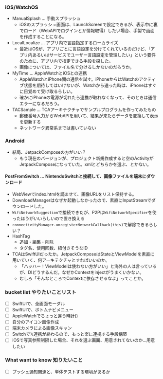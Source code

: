 ### iOS/WatchOS
* ManualSplash ... 手動スプラッシュ
  * iOSのスプラッシュ画面は、LaunchScreenで設定できるが、表示中に裏でロード（WebAPIでログインとか情報取得）したい場合、手製で画面を作成することになる。
* LocalLocalize ... アプリ内で言語指定するローカライズ
  * 最近はOSが、アプリごとに言語設定を分けてくれているのだけど、「アプリ内あるいはサービスでユーザー言語設定を管理したい」という要件のために、アプリ内で指定できる手段を探した。
  * 画像については、ファイル名で分けるしかないのだろうか。
* MyTime ... AppleWatchとiOSとの連携
  * AppleWatchとiPhone間の通信を試す。iPhoneからはWatchのアクティブ状態を期待してはいけないが、Watchから送った時は、iPhoneはすぐに目覚めて受け取るらしい。
  * 確かにiPhoneの電源が切れたら連携が取れなくなって、そのときは通信エラーになるだろう。
* TACSample ... TCAアーキテクチャでサンプルプログラムを作ってみたもの
  * 郵便番号入力からWebAPIを用いて、結果が来たらデータを変換して表示を更新する
  * ネットワーク異常系までは書いていない
  
### Android
* 結局、JetpackComposeの方がいい？
  * もう現在のバージョンが、プロジェクト新規作成すると空のActivityがJetpackComposeになっていた。xmlとどちらかを選ぶ、とかない。

#### PostFromSwitch ... NintendoSwitchと接続して、画像ファイルを端末にダウンロード
* WebViewでindex.htmlを読ませて、画像URLをリスト保持する。
* DownloadManagerはなぜか起動しなかったので、素直にInputStreamでダウンロードした。
* `WifiNetworkSuggestion`で接続できたが、P2Pは`WifiNetworkSpecifier`を使ったほうがいいらしいので置き換える
* `connectivityManager.unregisterNetworkCallback(this)`で解除できるらしい？
* HashTag
  * 追加・編集・削除
  * タグ名、使用回数、紐付きそうなID
* TCAはSwiftUIだったか。JetpackComposeはStateとViewModelを素直に用いていく、何アーキテクチャとすればいいのか。
  * 「ハッハー！ViewModelは使わない方がいい」と海外の人は言っているが、DIどうするんだ。なぜかContextをinjectがうまくいかない。
  * むしろ「そんなところでContextに依存させるなよ」ってことか。

### bucket list やりたいことリスト
* [ ] SwiftUIで、全画面モーダル
* [ ] SwiftUIで、ボトムナビメニュー
* [ ] AppleWatchでちょっと違う時計()
* [ ] 自分のアイコン画像作成
* [ ] 端末カメラによる画像スキャン
* [ ] Switchで𝕏連携が終わるので、もっと楽に連携する手段構築
* [ ] iOSで写真参照制限した場合、それを選ぶ画面、用意されてないのか…用意したい

### What want to know 知りたいこと
* [ ] プッシュ通知関連と、単体テストする環境があるか
